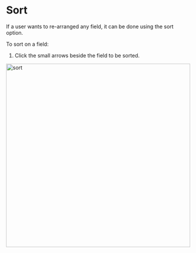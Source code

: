 # Sort 

If a user wants to re-arranged any field, it can be done using the sort option.

To sort on a field:

1. Click the small arrows beside the field to be sorted.

<img src="/thehive/configure-organization/manage-users/sort.png" alt="sort" width="500" height="500"/>